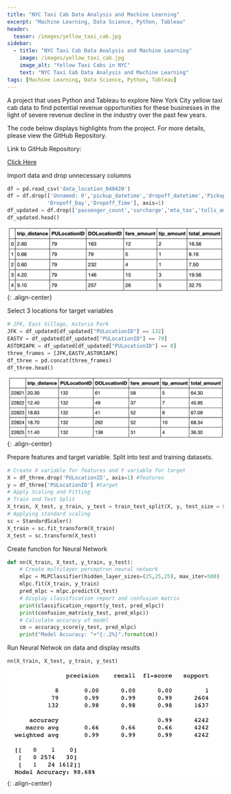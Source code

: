 ```yaml
---
title: "NYC Taxi Cab Data Analysis and Machine Learning"
excerpt: "Machine Learning, Data Science, Python, Tableau"
header:
  teaser: /images/yellow_taxi_cab.jpg
sidebar:
  - title: "NYC Taxi Cab Data Analysis and Machine Learning"
    image: /images/yellow_taxi_cab.jpg
    image_alt: "Yellow Taxi Cabs in NYC"
    text: "NYC Taxi Cab Data Analysis and Machine Learning"
tags: [Machine Learning, Data Science, Python, Tableau]
---
```

A project that uses Python and Tableau to explore New York City yellow taxi cab data to find potential revenue opportunities for these businesses in the light of severe revenue decline in the industry over the past few years.

The code below displays highlights from the project. For more details, please view the GitHub Repository.

Link to GitHub Repository:

[Click Here](https://github.com/davidsuffolk/NYC-Taxi-Cab-Analysis-in-Python-and-Tableau)

Import data and drop unnecessary columns

```python
df = pd.read_csv('data_location_040420')
df = df.drop(['Unnamed: 0','pickup_datetime','dropoff_datetime','Pickup_Day','Pickup_Time',
             'Dropoff_Day','Dropoff_Time'], axis=1)
df_updated = df.drop(['passenger_count','surcharge','mta_tax','tolls_amount','Pickup_Month', 'Pickup_Year', 'Dropoff_Month','Dropoff_Year', 'diff_seconds', 'tip_percentage'], axis=1)
df_updated.head()
```
![image-center](/images/taxi01.png){: .align-center}

Select 3 locations for target variables
```python
# JFK, East Village, Astoria Park
JFK = df_updated[df_updated["PULocationID"] == 132]
EASTV = df_updated[df_updated["PULocationID"] == 79]
ASTORIAPK = df_updated[df_updated["PULocationID"] == 8]
three_frames = [JFK,EASTV,ASTORIAPK]
df_three = pd.concat(three_frames)
df_three.head()
```
![image-center](/images/taxi02.png){: .align-center}

Prepare features and target variable. Split into test and training datasets.

```python
# Create X variable for features and Y variable for target
X = df_three.drop('PULocationID', axis=1) #features
y = df_three['PULocationID'] #target
# Apply Scaling and Fitting
# Train and Test Split
X_train, X_test, y_train, y_test = train_test_split(X, y, test_size = 0.2, random_state = 42)
# Applying standard scaling
sc = StandardScaler()
X_train = sc.fit_transform(X_train)
X_test = sc.transform(X_test)
```

Create function for Neural Network

```python
def nn(X_train, X_test, y_train, y_test):
    # Create multilayer perceptron neural network
    mlpc = MLPClassifier(hidden_layer_sizes=(25,25,25), max_iter=500)
    mlpc.fit(X_train, y_train)
    pred_mlpc = mlpc.predict(X_test)
    # Display classification report and confusion matrix
    print(classification_report(y_test, pred_mlpc))
    print(confusion_matrix(y_test, pred_mlpc))
    # Calculate accuracy of model
    cm = accuracy_score(y_test, pred_mlpc)
    print("Model Accuracy: "+"{:.2%}".format(cm))
```

Run Neural Netwok on data and display results

```python
nn(X_train, X_test, y_train, y_test)
```

![image-center](/images/taxi03.png){: .align-center}

